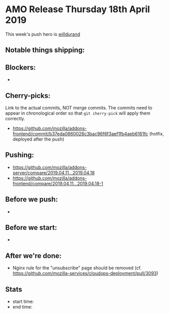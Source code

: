# AMO Release Thursday 18th April 2019

This week's push hero is [willdurand](https://github.com/willdurand)

## Notable things shipping:

## Blockers:

*

## Cherry-picks:

Link to the actual commits, NOT merge commits. The commits need to appear
in chronological order so that `git cherry-pick` will apply them correctly.

* https://github.com/mozilla/addons-frontend/commit/b37eda0860028c3bac96f6f3aef1fb4aeb6161fc (hotfix, deployed after the push)

## Pushing:

- https://github.com/mozilla/addons-server/compare/2019.04.11...2019.04.18
- https://github.com/mozilla/addons-frontend/compare/2019.04.11...2019.04.18-1

## Before we push:

*

## Before we start:

*

## After we're done:

* Nginx rule for the "unsubscribe" page should be removed (cf. https://github.com/mozilla-services/cloudops-deployment/pull/3093)

## Stats

- start time:
- end time:
